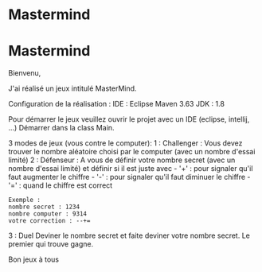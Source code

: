 # Mastermind
# Mastermind

Bienvenu,

J'ai réalisé un jeux intitulé MasterMind.

Configuration de la réalisation :
IDE : Eclipse
Maven 3.63
JDK : 1.8

Pour démarrer le jeux veuillez ouvrir le projet avec un IDE (eclipse, intellij, ...)
Démarrer dans la class Main.

3 modes de jeux (vous contre le computer): 
1 : Challenger : Vous devez trouver le nombre aléatoire choisi par le computer (avec un nombre d'essai limité)
2 : Défenseur : A vous de définir votre nombre secret (avec un nombre d'essai limité) et définir si il est juste avec 
	- '+' : pour signaler qu'il faut augmenter le chiffre
	- '-' : pour signaler qu'il faut diminuer le chiffre
	- '=' : quand le chiffre est correct

	Exemple : 
	nombre secret : 1234
	nombre computer : 9314
	votre correction : --+=

3 : Duel 
Deviner le nombre secret et faite deviner votre nombre secret.
Le premier qui trouve gagne.

Bon jeux à tous
